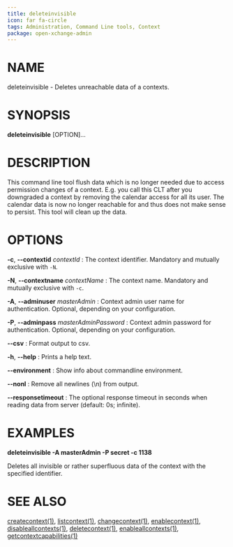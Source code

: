 ```yaml
---
title: deleteinvisible
icon: far fa-circle
tags: Administration, Command Line tools, Context
package: open-xchange-admin
---
```


# NAME

deleteinvisible - Deletes unreachable data of a contexts.

# SYNOPSIS

**deleteinvisible** [OPTION]...

# DESCRIPTION

This command line tool flush data which is no longer needed due to access permission changes of a context.
E.g. you call this CLT after you downgraded a context by removing the calendar access for all its user. The
calendar data is now no longer reachable for and thus does not make sense to persist. This tool will clean
up the data.

# OPTIONS

**-c**, **--contextid** *contextId*
: The context identifier. Mandatory and mutually exclusive with `-N`.

**-N**, **--contextname** *contextName*
: The context name. Mandatory and mutually exclusive with `-c`.

**-A**, **--adminuser** *masterAdmin*
: Context admin user name for authentication. Optional, depending on your configuration.

**-P**, **--adminpass** *masterAdminPassword*
: Context admin password for authentication. Optional, depending on your configuration.

**--csv**
: Format output to csv.

**-h**, **--help**
: Prints a help text.

**--environment**
: Show info about commandline environment.

**--nonl**
: Remove all newlines (\\n) from output.

**--responsetimeout**
: The optional response timeout in seconds when reading data from server (default: 0s; infinite).

# EXAMPLES

**deleteinvisible -A masterAdmin -P secret -c 1138**

Deletes all invisible or rather superfluous data of the context with the specified identifier.

# SEE ALSO

[createcontext(1)](createcontext.html), [listcontext(1)](listcontext.html), [changecontext(1)](changecontext.html), [enablecontext(1)](enablecontext.html), [disableallcontexts(1)](disableallcontexts.html), [deletecontext(1)](deletecontext.html), [enableallcontexts(1)](enableallcontexts.html), [getcontextcapabilities(1)](getcontextcapabilities.html)